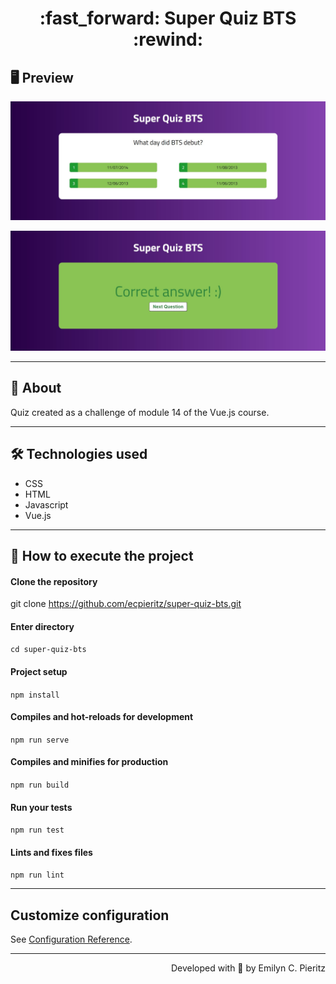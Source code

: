 <h1 align = "center"> :fast_forward: Super Quiz BTS :rewind: </h1>

## 🖥 Preview
<p align = "center">
   <img src = "https://github.com/ecpieritz/super-quiz-bts/blob/main/public/img/super-quiz-bts-print-1.jpg?raw=true" width = "800">
</p>
<p align = "center">
   <img src = "https://github.com/ecpieritz/super-quiz-bts/blob/main/public/img/super-quiz-bts-print-2.jpg?raw=true" width = "800">
</p>

---

## 📖 About
<p>Quiz created as a challenge of module 14 of the Vue.js course.</p>

---

## 🛠 Technologies used
- CSS
- HTML
- Javascript
- Vue.js

---


## 🚀 How to execute the project
#### Clone the repository
git clone https://github.com/ecpieritz/super-quiz-bts.git

#### Enter directory
`cd super-quiz-bts`

#### Project setup
`npm install`

#### Compiles and hot-reloads for development
`npm run serve`

#### Compiles and minifies for production
`npm run build`

#### Run your tests
`npm run test`

#### Lints and fixes files
`npm run lint`

---
## Customize configuration
See [Configuration Reference](https://cli.vuejs.org/config/).

---
<p align = "right">Developed with 💜 by Emilyn C. Pieritz</p>
